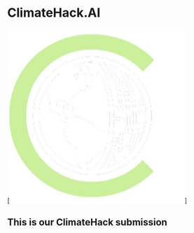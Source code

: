 # ClimateHack.AI
[<img src="docs/ClimateHack-logo.png" width="400px">]

## This is our ClimateHack submission